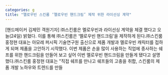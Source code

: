 ```yaml
---
categories: g
title: "멜로우빈 스킨룸 ‘멜로우빈 핸드크림’ 제작 위한 라이선싱 계약"
---
```

[핸드메이커 김제민 객원기자] ㈜스킨룸은 멜로우빈과 라이선싱 계약을 체결 했다고 오늘(24일) 밝혔다. 이를 통해 ㈜스킨룸은 ‘멜로우빈 핸드크림’을 제작하게 된다.㈜스킨룸 홍정현 대표는 아모레 퍼시픽 기술연구원 출신으로 제품 개발과 멜로우빈 캐릭터를 접하게 되며 제품을 고안하기 시작했다. 이번 제품은 손을 많이 사용하는 직업에 종사하는 쉐프를 위한 핸드크림을 만들어 보고 싶어 이번 멜로우빈 핸드크림을 만들게 됐다고 설명했다.㈜스킨룸 홍정현 대표는 "직접 쉐프를 만나고 쉐프들의 고충을 취합, 스킨룸의 제품 개발 노하우와 트렌드를 만들